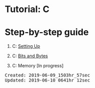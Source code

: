 # Tutorial: C
<h1>Step-by-step guide</h1>

1. C: <a href="https://medium.com/@mikaileliyah/c-set-up-ed7e3014c371">Setting Up</a>

2. C: <a href="https://medium.com/@mikaileliyah/c-bits-and-bytes-a7bdd872efc2">Bits and Bytes</a>

3. C: Memory [In progress]

<PRE>
Created: 2019-06-09_1503hr_57sec
Updated: 2019-06-10_0641hr_12sec
</PRE>